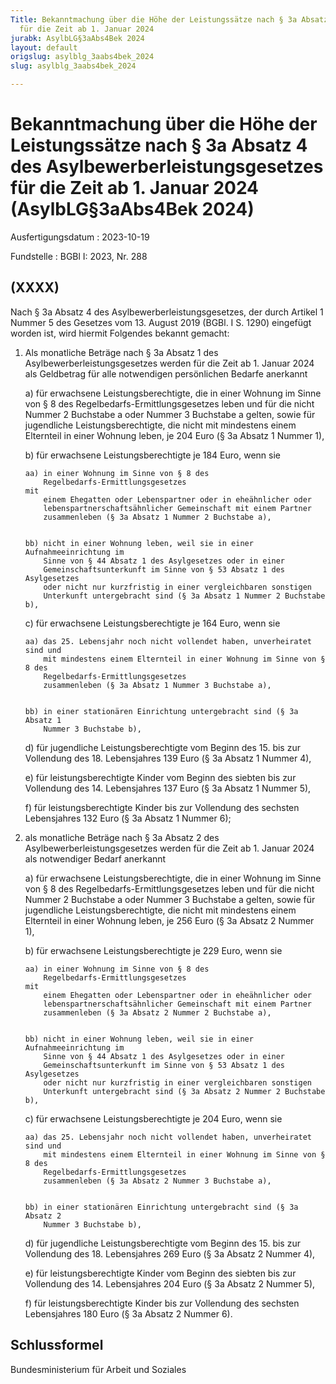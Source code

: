 ```yaml
---
Title: Bekanntmachung über die Höhe der Leistungssätze nach § 3a Absatz 4 des Asylbewerberleistungsgesetzes
  für die Zeit ab 1. Januar 2024
jurabk: AsylbLG§3aAbs4Bek 2024
layout: default
origslug: asylblg_3aabs4bek_2024
slug: asylblg_3aabs4bek_2024

---
```


# Bekanntmachung über die Höhe der Leistungssätze nach § 3a Absatz 4 des Asylbewerberleistungsgesetzes für die Zeit ab 1. Januar 2024 (AsylbLG§3aAbs4Bek 2024)

Ausfertigungsdatum
:   2023-10-19

Fundstelle
:   BGBl I: 2023, Nr. 288


## (XXXX)

Nach § 3a Absatz 4 des Asylbewerberleistungsgesetzes, der durch
Artikel 1 Nummer 5 des Gesetzes vom 13. August 2019 (BGBl. I S. 1290)
eingefügt worden ist, wird hiermit Folgendes bekannt gemacht:


1.  Als monatliche Beträge nach § 3a Absatz 1 des
    Asylbewerberleistungsgesetzes werden für die Zeit ab 1. Januar 2024
    als Geldbetrag für alle notwendigen persönlichen Bedarfe anerkannt

    a)  für erwachsene Leistungsberechtigte, die in einer Wohnung im Sinne von
        § 8 des
        Regelbedarfs-Ermittlungsgesetzes                          leben und
        für die nicht Nummer 2 Buchstabe a oder Nummer 3 Buchstabe a gelten,
        sowie für jugendliche Leistungsberechtigte, die nicht mit mindestens
        einem Elternteil in einer Wohnung leben, je 204 Euro (§ 3a Absatz 1
        Nummer 1),


    b)  für erwachsene Leistungsberechtigte je 184 Euro, wenn sie

        aa) in einer Wohnung im Sinne von § 8 des
            Regelbedarfs-Ermittlungsgesetzes                                mit
            einem Ehegatten oder Lebenspartner oder in eheähnlicher oder
            lebenspartnerschaftsähnlicher Gemeinschaft mit einem Partner
            zusammenleben (§ 3a Absatz 1 Nummer 2 Buchstabe a),


        bb) nicht in einer Wohnung leben, weil sie in einer Aufnahmeeinrichtung im
            Sinne von § 44 Absatz 1 des Asylgesetzes oder in einer
            Gemeinschaftsunterkunft im Sinne von § 53 Absatz 1 des Asylgesetzes
            oder nicht nur kurzfristig in einer vergleichbaren sonstigen
            Unterkunft untergebracht sind (§ 3a Absatz 1 Nummer 2 Buchstabe b),





    c)  für erwachsene Leistungsberechtigte je 164 Euro, wenn sie

        aa) das 25. Lebensjahr noch nicht vollendet haben, unverheiratet sind und
            mit mindestens einem Elternteil in einer Wohnung im Sinne von § 8 des
            Regelbedarfs-Ermittlungsgesetzes
            zusammenleben (§ 3a Absatz 1 Nummer 3 Buchstabe a),


        bb) in einer stationären Einrichtung untergebracht sind (§ 3a Absatz 1
            Nummer 3 Buchstabe b),





    d)  für jugendliche Leistungsberechtigte vom Beginn des 15. bis zur
        Vollendung des 18. Lebensjahres 139 Euro (§ 3a Absatz 1 Nummer 4),


    e)  für leistungsberechtigte Kinder vom Beginn des siebten bis zur
        Vollendung des 14. Lebensjahres 137 Euro (§ 3a Absatz 1 Nummer 5),


    f)  für leistungsberechtigte Kinder bis zur Vollendung des sechsten
        Lebensjahres 132 Euro (§ 3a Absatz 1 Nummer 6);





2.  als monatliche Beträge nach § 3a Absatz 2 des
    Asylbewerberleistungsgesetzes werden für die Zeit ab 1. Januar 2024
    als notwendiger Bedarf anerkannt

    a)  für erwachsene Leistungsberechtigte, die in einer Wohnung im Sinne von
        § 8 des
        Regelbedarfs-Ermittlungsgesetzes                          leben und
        für die nicht Nummer 2 Buchstabe a oder Nummer 3 Buchstabe a gelten,
        sowie für jugendliche Leistungsberechtigte, die nicht mit mindestens
        einem Elternteil in einer Wohnung leben, je 256 Euro (§ 3a Absatz 2
        Nummer 1),


    b)  für erwachsene Leistungsberechtigte je 229 Euro, wenn sie

        aa) in einer Wohnung im Sinne von § 8 des
            Regelbedarfs-Ermittlungsgesetzes                                mit
            einem Ehegatten oder Lebenspartner oder in eheähnlicher oder
            lebenspartnerschaftsähnlicher Gemeinschaft mit einem Partner
            zusammenleben (§ 3a Absatz 2 Nummer 2 Buchstabe a),


        bb) nicht in einer Wohnung leben, weil sie in einer Aufnahmeeinrichtung im
            Sinne von § 44 Absatz 1 des Asylgesetzes oder in einer
            Gemeinschaftsunterkunft im Sinne von § 53 Absatz 1 des Asylgesetzes
            oder nicht nur kurzfristig in einer vergleichbaren sonstigen
            Unterkunft untergebracht sind (§ 3a Absatz 2 Nummer 2 Buchstabe b),





    c)  für erwachsene Leistungsberechtigte je 204 Euro, wenn sie

        aa) das 25. Lebensjahr noch nicht vollendet haben, unverheiratet sind und
            mit mindestens einem Elternteil in einer Wohnung im Sinne von § 8 des
            Regelbedarfs-Ermittlungsgesetzes
            zusammenleben (§ 3a Absatz 2 Nummer 3 Buchstabe a),


        bb) in einer stationären Einrichtung untergebracht sind (§ 3a Absatz 2
            Nummer 3 Buchstabe b),





    d)  für jugendliche Leistungsberechtigte vom Beginn des 15. bis zur
        Vollendung des 18. Lebensjahres 269 Euro (§ 3a Absatz 2 Nummer 4),


    e)  für leistungsberechtigte Kinder vom Beginn des siebten bis zur
        Vollendung des 14. Lebensjahres 204 Euro (§ 3a Absatz 2 Nummer 5),


    f)  für leistungsberechtigte Kinder bis zur Vollendung des sechsten
        Lebensjahres 180 Euro (§ 3a Absatz 2 Nummer 6).








## Schlussformel

Bundesministerium für Arbeit und Soziales

